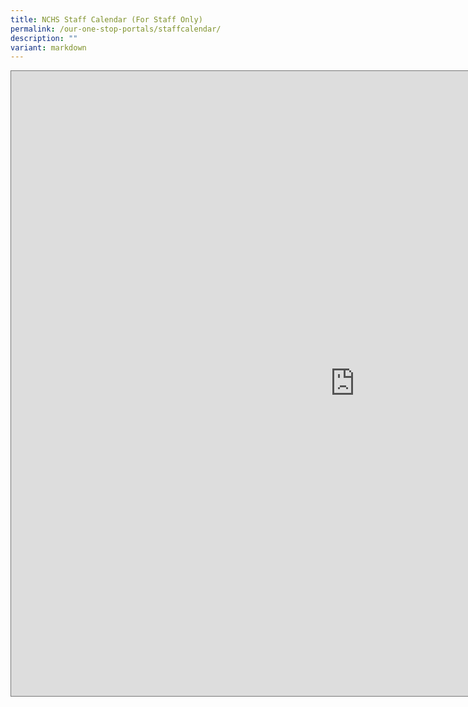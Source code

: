 ```yaml
---
title: NCHS Staff Calendar (For Staff Only)
permalink: /our-one-stop-portals/staffcalendar/
description: ""
variant: markdown
---
```

<iframe src="https://docs.google.com/spreadsheets/d/1U85yzWEV50nUI_poaoPP9PLjxmQCJQezgKaGi16Q5UQ/edit?usp=sharing" style="border:solid 1px #777" width="1100" height="1000" frameborder="0" scrolling="no"></iframe>
